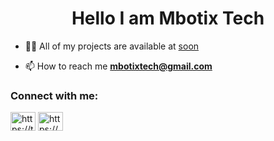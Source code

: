 <h1 align="center">Hello I am Mbotix Tech</h1>

- 👨‍💻 All of my projects are available at [soon](soon)

- 📫 How to reach me **mbotixtech@gmail.com**

<h3 align="left">Connect with me:</h3>
<p align="left">
<a href="https://twitter.com/https://twitter.com/mbotixtech" target="blank"><img align="center" src="https://raw.githubusercontent.com/rahuldkjain/github-profile-readme-generator/master/src/images/icons/Social/twitter.svg" alt="https://twitter.com/mbotixtech" height="30" width="40" /></a>
<a href="https://stackoverflow.com/users/https://stackoverflow.com/users/22597130/mbotix-tech" target="blank"><img align="center" src="https://raw.githubusercontent.com/rahuldkjain/github-profile-readme-generator/master/src/images/icons/Social/stack-overflow.svg" alt="https://stackoverflow.com/users/22597130/mbotix-tech" height="30" width="40" /></a>
</p>
